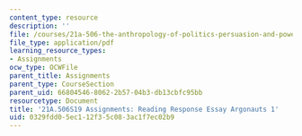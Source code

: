 ```yaml
---
content_type: resource
description: ''
file: /courses/21a-506-the-anthropology-of-politics-persuasion-and-power-spring-2019/0329fdd05ec112f35c083ac1f7ec02b9_MIT21A_506S19_Sec1Mod2Respons1.pdf
file_type: application/pdf
learning_resource_types:
- Assignments
ocw_type: OCWFile
parent_title: Assignments
parent_type: CourseSection
parent_uid: 66804546-8062-2b57-04b3-db13cbfc95bb
resourcetype: Document
title: '21A.506S19 Assignments: Reading Response Essay Argonauts 1'
uid: 0329fdd0-5ec1-12f3-5c08-3ac1f7ec02b9
---
```

